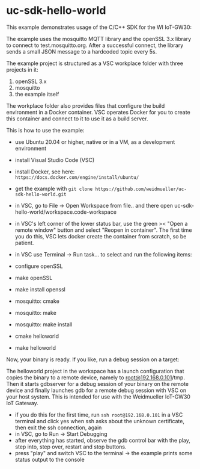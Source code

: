 # uc-sdk-hello-world

This example demonstrates usage of the C/C++ SDK for the WI IoT-GW30:

The example uses the mosquitto MQTT library and the openSSL 3.x library to connect to test.mosquitto.org. After a successful connect, the library sends a small JSON message to a hardcoded topic every 5s.

The example project is structured as a VSC workplace folder with three projects in it:

1. openSSL 3.x
2. mosquitto
3. the example itself

The workplace folder also provides files that configure the build environment in a Docker container. VSC operates Docker for you to create this container and connect to it to use it as a build server.

This is how to use the example:

- use Ubuntu 20.04 or higher, native or in a VM, as a development environment

- install Visual Studio Code (VSC)

- install Docker, see here: `https://docs.docker.com/engine/install/ubuntu/`

- get the example with `git clone https://github.com/weidmueller/uc-sdk-hello-world.git`

- in VSC, go to File -> Open Workspace from file.. and there open uc-sdk-hello-world/workspace.code-workspace

- in VSC's left corner of the lower status bar, use the green >< "Open a remote window" button and select "Reopen in container". The first time you do this, VSC lets docker create the container from scratch, so be patient.

- in VSC use Terminal -> Run task... to select and run the following items:
- configure openSSL
- make openSSL 
- make install openssl
- mosquitto: cmake
- mosquitto: make
- mosquitto: make install
- cmake helloworld
- make helloworld

Now, your binary is ready. If you like, run a debug session on a target:

The helloworld project in the workspace has a launch configuration that copies the binary to a remote device, namely to root@192.168.0.101/tmp. Then it starts gdbserver for a debug session of your binary on the remote device and finally launches gdb for a remote debug session with VSC on your host system. This is intended for use with the Weidmueller IoT-GW30 IoT Gateway.

- if you do this for the first time, run `ssh root@192.168.0.101` in a VSC terminal and click yes when ssh asks about the unknown certificate, then    exit the ssh connection, again
- in VSC, go to Run -> Start Debugging
- after everything has started, observe the gdb control bar with the play, step into, step over, restart and stop buttons. 
- press "play" and switch VSC to the terminal -> the example prints some status output to the console
